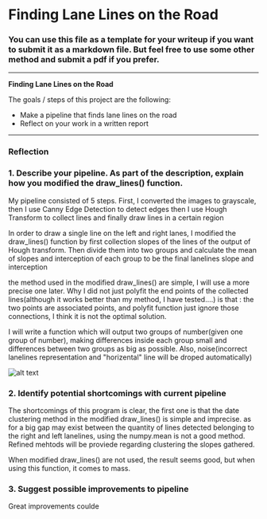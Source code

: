 # **Finding Lane Lines on the Road** 



### You can use this file as a template for your writeup if you want to submit it as a markdown file. But feel free to use some other method and submit a pdf if you prefer.

---

**Finding Lane Lines on the Road**

The goals / steps of this project are the following:
* Make a pipeline that finds lane lines on the road
* Reflect on your work in a written report


[//]: # (Image References)

[image1]: ./examples/grayscale.jpg "Grayscale"

---

### Reflection

### 1. Describe your pipeline. As part of the description, explain how you modified the draw_lines() function.

My pipeline consisted of 5 steps. First, I converted the images to grayscale, then I use Canny Edge Detection to detect edges then I use Hough Transform to collect lines and finally draw lines in a certain region

In order to draw a single line on the left and right lanes, I modified the draw_lines() function by first collection slopes of the lines of the output of Hough transform. Then divide them into two groups and calculate the mean of slopes and interception of each group to be the final lanelines slope and interception

the method used in the modified draw_lines() are simple, I will use a more precise one later. Why I did not just polyfit the end points of the collected lines(although it works better than my method, I have tested....) is that : the two points are associated points, and polyfit function just ignore those connections, I think it is not the optimal solution.

I will write a function which will output two groups of number(given one group of number), making differences inside each group small and differences between two groups as big as possible. Also, noise(incorrect lanelines representation and "horizental" line will be droped automatically)


![alt text][image1]


### 2. Identify potential shortcomings with current pipeline


The shortcomings of this program is clear, the first one is that the date clustering method in the modified draw_lines() is simple and imprecise. as for a big gap may exist between the quantity of lines detected belonging to the right and left lanelines, using the numpy.mean is not a good method. Refined mehtods will be proviede regarding clustering the slopes gathered.

When modified draw_lines() are not used, the result seems good, but when using this function, it comes to mass.


### 3. Suggest possible improvements to pipeline

Great improvements coulde
